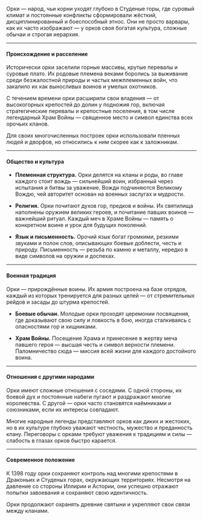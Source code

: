Орки — народ, чьи корни уходят глубоко в Студеные горы, где суровый климат и постоянные конфликты сформировали жёсткий, дисциплинированный и боеспособный этнос. Они не просто варвары, как их часто изображают — у орков своя богатая культура, сложные обычаи и строгая иерархия.

---

#### Происхождение и расселение

Исторически орки заселили горные массивы, крутые перевалы и суровые плато. Их родовые племена веками боролись за выживание среди безжалостной природы и частых межплеменных войн, что закалило их как выносливых воинов и умелых охотников.

С течением времени орки расширили свои владения — от высокогорных крепостей до долин у подножия гор, включая стратегические перевалы и крепостные поселения, в том числе легендарный Храм Войны — священное место и символ единства всех орочьих кланов.

Для своих многочисленных построек орки использовали пленных людей и дворфов, но относились к ним скорее как к заложникам.

---

#### Общество и культура

- **Племенная структура.** Орки делятся на кланы и роды, во главе каждого стоит вождь — сильнейший воин, избранный через испытания и битвы за уважение. Вожди подчиняются Великому Вождю, чей авторитет основан на военных заслугах и мудрости.
    
- **Религия.** Орки почитают духов гор, предков и войны. Их святилища наполнены оружием великих героев, и почитание павших воинов — важнейший ритуал. Каждый меч в Храме Войны — память о конкретном воине и урок для будущих поколений.
    
- **Язык и письменность.** Орочий язык богат громкими, резкими звуками и полон слов, описывающих боевые доблести, честь и природу. Письменность — резьба по камню и металлу, нередко в виде символов на оружии и доспехах.
    

---

#### Военная традиция

Орки — прирождённые воины. Их армия построена на базе отрядов, каждый из которых тренируется для разных целей — от стремительных рейдов и засады до штурма крепостей.

- **Боевые обычаи.** Молодые орки проходят церемонии посвящения, где доказывают свою силу и ловкость в бою, иногда сталкиваясь с опасностями гор и хищниками.
    
- **Храм Войны.** Посещение Храма и принесение в жертву меча павшего героя — высшая честь и символ верности племени. Паломничество сюда — миссия всей жизни для каждого достойного воина.
    

---

#### Отношения с другими народами

Орки имеют сложные отношения с соседями. С одной стороны, их боевой дух и постоянные набеги пугают и раздражают многие королевства. С другой — орки часто становятся наёмниками и союзниками, если их интересы совпадают.

Многие народные легенды представляют орков как диких и жестоких, но в их культуре глубоко уважают честность, мужество и преданность клану. Переговоры с орками требуют уважения к традициям и силы — слабость в глазах орков быстро карается.

---

#### Современное положение

К 1398 году орки сохраняют контроль над многими крепостями в Драконьих и Студеных горах, окружающих территориях. Несмотря на давление со стороны Иллирии и Астории, они успешно отражают попытки завоевания и сохраняют свою идентичность.

Орки продолжают охранять древние святыни и укрепляют свои связи между кланами.